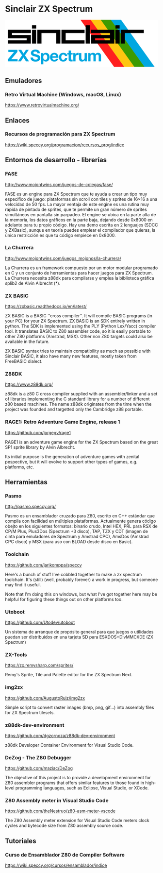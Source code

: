 # Sinclair ZX Spectrum

![Sinclair ZX Spectrum](assets/logos/sinclair-zx-spetrum.png)

## Emuladores

### Retro Virtual Machine (Windows, macOS, Linux)

https://www.retrovirtualmachine.org/

## Enlaces

### Recursos de programación para ZX Spectrum 

https://wiki.speccy.org/programacion/recursos_prog/indice

## Entornos de desarrollo - librerías

### FASE

http://www.mojontwins.com/juegos-de-colegas/fase/

FASE es un engine para ZX Spectrum que te ayuda a crear un tipo muy específico de juego: plataformas sin scroll con tiles y sprites de 16×16 a una velocidad de 50 fps. La mayor ventaja de este engine es una rutina muy rápida de pintado de sprites, que te permite un gran número de sprites simultáneos en pantalla sin parpadeo. El engine se ubica en la parte alta de la memoria, los datos gráficos en la parte baja, dejando desde 0x8000 en adelante para tu propio código. Hay una demo escrita en 2 lenguajes (SDCC y ZXBasic), aunque en teoría puedes emplear el compilador que quieras, la única restricción es que tu código empiece en 0x8000.

### La Churrera

http://www.mojontwins.com/juegos_mojonos/la-churrera/

La Churrera es un framework compuesto por un motor modular programado en C y un conjunto de herramientas para hacer juegos para ZX Spectrum. La Churrera necesita z88dk para compilarse y emplea la biblioteca gráfica splib2 de Alvin Albrecht (*).

### ZX BASIC

https://zxbasic.readthedocs.io/en/latest/

ZX BASIC is a BASIC ''cross compiler''. It will compile BASIC programs (in your PC) for your ZX Spectrum. ZX BASIC is an SDK entirely written in python. The SDK is implemented using the PLY (Python Lex/Yacc) compiler tool. It translates BASIC to Z80 assembler code, so it is easily portable to other Z80 platforms (Amstrad, MSX). Other non Z80 targets could also be available in the future.

ZX BASIC syntax tries to maintain compatibility as much as possible with Sinclair BASIC, it also have many new features, mostly taken from FreeBASIC dialect.

### Z88DK

https://www.z88dk.org/

z88dk is a z80 C cross compiler supplied with an assembler/linker and a set of libraries implementing the C standard library for a number of different z80 based machines. The name z88dk originates from the time when the project was founded and targetted only the Cambridge z88 portable.

### RAGE1: Retro Adventure Game Engine, release 1

https://github.com/jorgegv/rage1

RAGE1 is an adventure game engine for the ZX Spectrum based on the great SP1 sprite library by Alvin Albrecht.

Its initial purpose is the generation of adventure games with zenital pespective, but it will evolve to support other types of games, e.g. platforms, etc.

## Herramientas

### Pasmo

http://pasmo.speccy.org/

Pasmo es un ensamblador cruzado para Z80, escrito en C++ estándar que compila con facilidad en múltiples plataformas. Actualmente genera código obejto en los siguientes formatos: binario crudo, Intel HEX, PRL para RSX de CP/M Plus, Plus3Dos (Spectrum +3 disco), TAP, TZX y CDT (imagen de cinta para emuladores de Spectrum y Amstrad CPC), AmsDos (Amstrad CPC disco) y MSX (para uso con BLOAD desde disco en Basic).

### Toolchain

https://github.com/jarikomppa/speccy

Here's a bunch of stuff I've cobbled together to make a zx spectrum toolchain. It's (still) (well, probably forever) a work in progress, but someone may find it useful.

Note that I'm doing this on windows, but what I've got together here may be helpful for figuring these things out on other platforms too.

### Utoboot

https://github.com/Utodev/utoboot

Un sistema de arranque de propósito general para que juegos o utilidades puedan ser distribuidos en una tarjeta SD para ESXDOS+DivMMC/IDE (ZX Spectrum)

### ZX-Tools

https://zx.remysharp.com/sprites/

Remy's Sprite, Tile and Palette editor for the ZX Spectrum Next.

### img2zx

https://github.com/AugustoRuiz/img2zx

Simple script to convert raster images (bmp, png, gif...) into assembly files for ZX Spectrum tilesets.

### z88dk-dev-environment

https://github.com/dgzornoza/z88dk-dev-environment

z88dk Developer Container Environment for Visual Studio Code.

### DeZog - The Z80 Debugger

https://github.com/maziac/DeZog

The objective of this project is to provide a development environment for Z80 assembler programs that offers similar features to those found in high-level programming languages, such as Eclipse, Visual Studio, or XCode.

### Z80 Assembly meter in Visual Studio Code

https://github.com/theNestruo/z80-asm-meter-vscode

The Z80 Assembly meter extension for Visual Studio Code meters clock cycles and bytecode size from Z80 assembly source code.

## Tutoriales

### Curso de Ensamblador Z80 de Compiler Software 

https://wiki.speccy.org/cursos/ensamblador/indice
